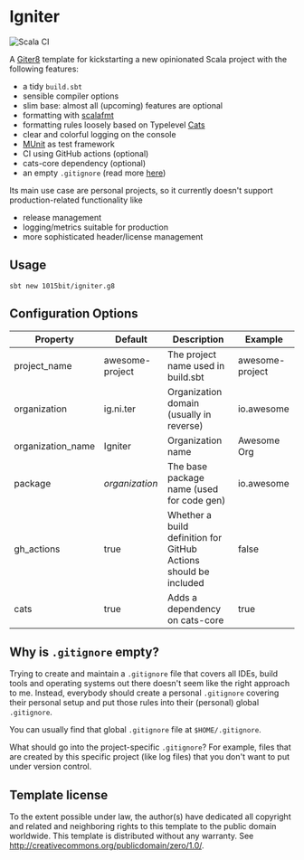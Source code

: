 # Igniter

![Scala CI](https://github.com/pbvie/igniter.g8/workflows/Scala%20CI/badge.svg?branch=master)

A [Giter8](http://www.foundweekends.org/giter8/) template for kickstarting a new opinionated Scala project with the following features:

* a tidy `build.sbt`
* sensible compiler options
* slim base: almost all (upcoming) features are optional
* formatting with [scalafmt](https://scalameta.org/scalafmt/)
* formatting rules loosely based on Typelevel [Cats](https://github.com/typelevel/cats)
* clear and colorful logging on the console
* [MUnit](https://scalameta.org/munit/) as test framework
* CI using GitHub actions (optional)
* cats-core dependency (optional)
* an empty `.gitignore` (read more [here](#why-is-gitignore-empty))

Its main use case are personal projects, so it currently doesn't support production-related functionality like

* release management
* logging/metrics suitable for production
* more sophisticated header/license management

## Usage

```
sbt new 1015bit/igniter.g8
```

## Configuration Options

| Property          | Default         | Description                                                      | Example         |
| ----------------- | --------------- | ---------------------------------------------------------------- | --------------- |
| project_name      | awesome-project | The project name used in build.sbt                               | awesome-project |
| organization      | ig.ni.ter       | Organization domain (usually in reverse)                         | io.awesome      |
| organization_name | Igniter         | Organization name                                                | Awesome Org     |
| package           | $organization$  | The base package name (used for code gen)                        | io.awesome      |
| gh_actions        | true            | Whether a build definition for GitHub Actions should be included | false           |
| cats              | true            | Adds a dependency on cats-core                                   | true            |

## Why is `.gitignore` empty?

Trying to create and maintain a `.gitignore` file that covers all IDEs, build tools and operating systems out there doesn't seem like the right approach to me. Instead, everybody should create a personal `.gitignore` covering their personal setup and put those rules into their (personal) global `.gitignore`.

You can usually find that global `.gitignore` file at `$HOME/.gitignore`.

What should go into the project-specific `.gitignore`? For example, files that are created by this specific project (like log files) that you don't want to put under version control.

## Template license

To the extent possible under law, the author(s) have dedicated all copyright and related
and neighboring rights to this template to the public domain worldwide.
This template is distributed without any warranty. See <http://creativecommons.org/publicdomain/zero/1.0/>.
